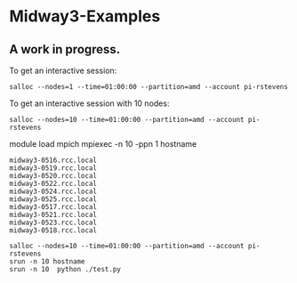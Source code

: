 
# Midway3-Examples

## A work in progress.

To get an interactive session:
```
salloc --nodes=1 --time=01:00:00 --partition=amd --account pi-rstevens
```
To get an interactive session with 10 nodes:
```
salloc --nodes=10 --time=01:00:00 --partition=amd --account pi-rstevens

```
module load mpich
mpiexec -n 10 -ppn 1 hostname
```
midway3-0516.rcc.local
midway3-0519.rcc.local
midway3-0520.rcc.local
midway3-0522.rcc.local
midway3-0524.rcc.local
midway3-0525.rcc.local
midway3-0517.rcc.local
midway3-0521.rcc.local
midway3-0523.rcc.local
midway3-0518.rcc.local
```

```
salloc --nodes=10 --time=01:00:00 --partition=amd --account pi-rstevens
srun -n 10 hostname
srun -n 10  python ./test.py

